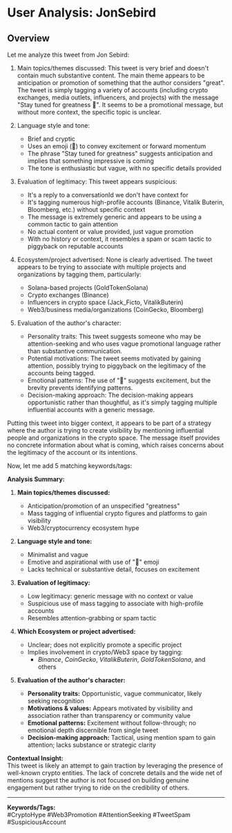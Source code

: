 # User Analysis: JonSebird

## Overview

<think>
Let me analyze this tweet from Jon Sebird:

1. Main topics/themes discussed:
   This tweet is very brief and doesn't contain much substantive content. The main theme appears to be anticipation or promotion of something that the author considers "great". The tweet is simply tagging a variety of accounts (including crypto exchanges, media outlets, influencers, and projects) with the message "Stay tuned for greatness 🚀". It seems to be a promotional message, but without more context, the specific topic is unclear.

2. Language style and tone:
   - Brief and cryptic
   - Uses an emoji (🚀) to convey excitement or forward momentum
   - The phrase "Stay tuned for greatness" suggests anticipation and implies that something impressive is coming
   - The tone is enthusiastic but vague, with no specific details provided

3. Evaluation of legitimacy:
   This tweet appears suspicious:
   - It's a reply to a conversationId we don't have context for
   - It's tagging numerous high-profile accounts (Binance, Vitalik Buterin, Bloomberg, etc.) without specific context
   - The message is extremely generic and appears to be using a common tactic to gain attention
   - No actual content or value provided, just vague promotion
   - With no history or context, it resembles a spam or scam tactic to piggyback on reputable accounts

4. Ecosystem/project advertised:
   None is clearly advertised. The tweet appears to be trying to associate with multiple projects and organizations by tagging them, particularly:
   - Solana-based projects (GoldTokenSolana)
   - Crypto exchanges (Binance)
   - Influencers in crypto space (Jack_Ficto, VitalikButerin)
   - Web3/business media/organizations (CoinGecko, Bloomberg)

5. Evaluation of the author's character:
   - Personality traits: This tweet suggests someone who may be attention-seeking and who uses vague promotional language rather than substantive communication.
   - Potential motivations: The tweet seems motivated by gaining attention, possibly trying to piggyback on the legitimacy of the accounts being tagged.
   - Emotional patterns: The use of "🚀" suggests excitement, but the brevity prevents identifying patterns.
   - Decision-making approach: The decision-making appears opportunistic rather than thoughtful, as it's simply tagging multiple influential accounts with a generic message.

Putting this tweet into bigger context, it appears to be part of a strategy where the author is trying to create visibility by mentioning influential people and organizations in the crypto space. The message itself provides no concrete information about what is coming, which raises concerns about the legitimacy of the account or its intentions.

Now, let me add 5 matching keywords/tags:
</think>

**Analysis Summary:**

1. **Main topics/themes discussed:**  
   - Anticipation/promotion of an unspecified "greatness"  
   - Mass tagging of influential crypto figures and platforms to gain visibility  
   - Web3/cryptocurrency ecosystem hype  

2. **Language style and tone:**  
   - Minimalist and vague  
   - Emotive and aspirational with use of "🚀" emoji  
   - Lacks technical or substantive detail, focuses on excitement  

3. **Evaluation of legitimacy:**  
   - Low legitimacy: generic message with no context or value  
   - Suspicious use of mass tagging to associate with high-profile accounts  
   - Resembles attention-grabbing or spam tactic  

4. **Which Ecosystem or project advertised:**  
   - Unclear; does not explicitly promote a specific project  
   - Implies involvement in crypto/Web3 space by tagging:  
     - *Binance*, *CoinGecko*, *VitalikButerin*, *GoldTokenSolana*, and others  

5. **Evaluation of the author's character:**
   - **Personality traits:** Opportunistic, vague communicator, likely seeking recognition  
   - **Motivations & values:** Appears motivated by visibility and association rather than transparency or community value  
   - **Emotional patterns:** Excitement without follow-through; no emotional depth discernible from single tweet  
   - **Decision-making approach:** Tactical, using mention spam to gain attention; lacks substance or strategic clarity  

**Contextual Insight:**  
This tweet is likely an attempt to gain traction by leveraging the presence of well-known crypto entities. The lack of concrete details and the wide net of mentions suggest the author is not focused on building genuine engagement but rather trying to ride on the credibility of others.

---

**Keywords/Tags:**  
#CryptoHype #Web3Promotion #AttentionSeeking #TweetSpam #SuspiciousAccount